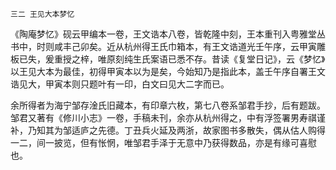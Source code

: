     三二 王见大本梦忆 

   《陶庵梦忆》砚云甲编本一卷，王文诰本八卷，皆乾隆中刻，王本重刊入粤雅堂丛书中，时则咸丰己卯矣。近从杭州得王氏巾箱本，有王文诰道光壬午序，云甲寅雕板已失，爰重授之梓，唯原刻纯生氏案语已悉不存。昔读《复堂日记》，云《梦忆》以王见大本为最佳，初得甲寅本以为是矣，今始知乃是指此本，盖壬午序自署王文诰见大，甲寅本则只题叶有一印，白文曰见大二字而已。

   余所得者为海宁邹存淦氏旧藏本，有印章六枚，第七八卷系邹君手抄，后有题跋。邹君又著有《修川小志》一卷，手稿未刊，余亦从杭州得之，中有浮签署男寿祺谨补，乃知其为邹适庐之先德。丁丑兵火延及两浙，故家图书多散失，偶从估人购得一二，间一披览，但有怅惘，唯邹君手泽于无意中乃获得数品，亦是有缘可喜慰也。

